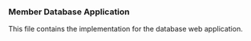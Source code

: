 ### Member Database Application
This file contains the implementation for the database web application.
